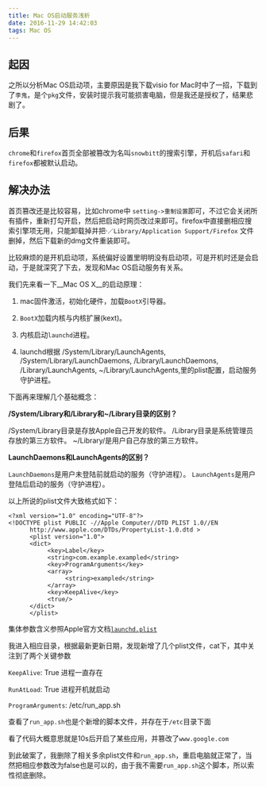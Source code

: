 ```yaml
---
title: Mac OS启动服务浅析
date: 2016-11-29 14:42:03
tags: Mac OS
---
```


## 起因
之所以分析Mac OS启动项，主要原因是我下载visio for Mac时中了一招，下载到了``李鬼``，是个`pkg`文件，安装时提示我可能损害电脑，但是我还是授权了，结果悲剧了。

## 后果
`chrome`和`firefox`首页全部被篡改为名叫`snowbitt`的搜索引擎，开机后`safari`和`firefox`都被默认启动。

## 解决办法
首页篡改还是比较容易，比如chrome中 `setting->重制设置`即可，不过它会关闭所有插件，重新打勾开启，然后把启动时网页改过来即可。firefox中直接删相应搜索引擎项无用，只能卸载掉并把·`／Library/Application Support/Firefox` 文件删掉，然后下载新的dmg文件重装即可。

比较麻烦的是开机启动项，系统偏好设置里明明没有启动项，可是开机时还是会启动，于是就深究了下去，发现和Mac OS启动服务有关系。

我们先来看一下__Mac OS X__的启动原理：

1. mac固件激活，初始化硬件，加载`BootX`引导器。

2. `BootX`加载内核与内核扩展(kext)。

3. 内核启动`launchd`进程。

4. launchd根据
/System/Library/LaunchAgents, /System/Library/LaunchDaemons, /Library/LaunchDaemons,
/Library/LaunchAgents,
~/Library/LaunchAgents,里的plist配置，启动服务守护进程。

下面再来理解几个基础概念：

__/System/Library和/Library和~/Library目录的区别？__

/System/Library目录是存放Apple自己开发的软件。
/Library目录是系统管理员存放的第三方软件。
~/Library/是用户自己存放的第三方软件。

__LaunchDaemons和LaunchAgents的区别？__

`LaunchDaemons`是用户未登陆前就启动的服务（守护进程）。
`LaunchAgents`是用户登陆后启动的服务（守护进程）。

以上所说的plist文件大致格式如下：

    <?xml version="1.0" encoding="UTF-8"?>
    <!DOCTYPE plist PUBLIC -//Apple Computer//DTD PLIST 1.0//EN
          http://www.apple.com/DTDs/PropertyList-1.0.dtd >
          <plist version="1.0">
          <dict>
               <key>Label</key>
               <string>com.example.exampled</string>
               <key>ProgramArguments</key>
               <array>
                    <string>exampled</string>
               </array>
               <key>KeepAlive</key>
               <true/>
          </dict>
          </plist>

集体参数含义参照Apple官方文档[`launchd.plist`](https://developer.apple.com/legacy/library/documentation/Darwin/Reference/ManPages/man5/launchd.plist.5.html)

我进入相应目录，根据最新更新日期，发现新增了几个plist文件，cat下，其中关注到了两个关键参数

`KeepAlive`: True 进程一直存在

`RunAtLoad`: True 进程开机就启动

`ProgramArguments`: /etc/run_app.sh

查看了`run_app.sh`也是个新增的脚本文件，并存在于`/etc`目录下面

看了代码大概意思就是10s后开启了某些应用，并篡改了`www.google.com`

到此破案了，我删除了相关多余plist文件和`run_app.sh`，重启电脑就正常了，当然把相应参数改为false也是可以的，由于我不需要`run_app.sh`这个脚本，所以索性彻底删除。
